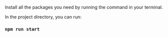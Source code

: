 

Install all the packages you need by running the command in your terminal.

In the project directory, you can run:

### `npm run start`

